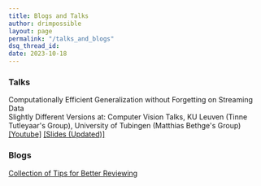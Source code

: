```yaml
---
title: Blogs and Talks
author: drimpossible
layout: page
permalink: "/talks_and_blogs"
dsq_thread_id:
date: 2023-10-18
---
```


### <a name="talks" id="talks">  Talks

Computationally Efficient Generalization without Forgetting on Streaming Data <br/> Slightly Different Versions at: Computer Vision Talks, KU Leuven (Tinne Tutleyaar's Group), University of Tubingen (Matthias Bethge's Group)<br/> [\[Youtube\]](https://www.youtube.com/watch?v=V-mxeWZjCUo​) [\[Slides (Updated)\]](https://github.com/drimpossible/drimpossible.github.io/blob/f4895615a95286bbb7283022bc84a8342a283a56/documents/Talk_PhD_Summary.pdf)

### <a name="blogs" id="blogs"> Blogs

[Collection of Tips for Better Reviewing](/talks_and_blogs/reviewing_tutorial/)
